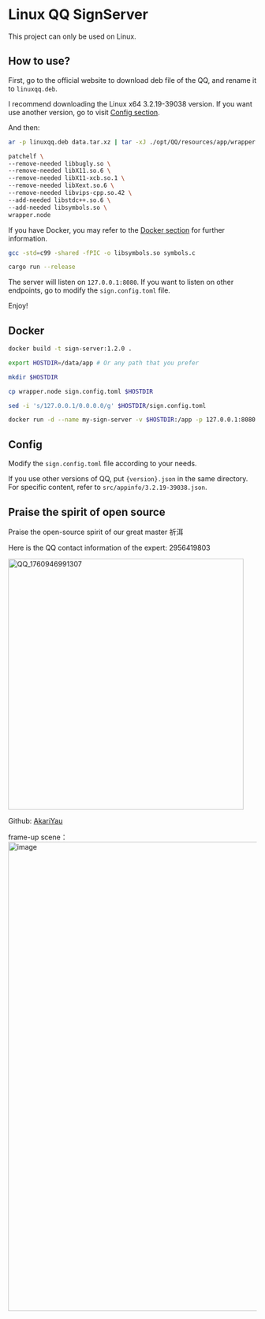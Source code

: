 # Linux QQ SignServer

This project can only be used on Linux.

## How to use?

First, go to the official website to download deb file of the QQ, and rename it to `linuxqq.deb`.

I recommend downloading the Linux x64 3.2.19-39038 version. If you want use another version, go to visit [Config section](#config).

And then:

```sh
ar -p linuxqq.deb data.tar.xz | tar -xJ ./opt/QQ/resources/app/wrapper.node -O > wrapper.node && rm linuxqq.deb

patchelf \
--remove-needed libbugly.so \
--remove-needed libX11.so.6 \
--remove-needed libX11-xcb.so.1 \
--remove-needed libXext.so.6 \
--remove-needed libvips-cpp.so.42 \
--add-needed libstdc++.so.6 \
--add-needed libsymbols.so \
wrapper.node
```

If you have Docker, you may refer to the [Docker section](#docker) for further information.

```sh
gcc -std=c99 -shared -fPIC -o libsymbols.so symbols.c

cargo run --release
```

The server will listen on `127.0.0.1:8080`. If you want to listen on other endpoints, go to modify the `sign.config.toml` file.

Enjoy!

## Docker

```sh
docker build -t sign-server:1.2.0 .

export HOSTDIR=/data/app # Or any path that you prefer

mkdir $HOSTDIR

cp wrapper.node sign.config.toml $HOSTDIR

sed -i 's/127.0.0.1/0.0.0.0/g' $HOSTDIR/sign.config.toml

docker run -d --name my-sign-server -v $HOSTDIR:/app -p 127.0.0.1:8080:8080 sign-server:1.2.0
```

## Config

Modify the `sign.config.toml` file according to your needs.

If you use other versions of QQ, put `{version}.json` in the same directory. For specific content, refer to `src/appinfo/3.2.19-39038.json`.


## Praise the spirit of open source

Praise the open-source spirit of our great master 祈洱

Here is the QQ contact information of the expert: 2956419803

<img width="477" height="509" alt="QQ_1760946991307" src="https://github.com/user-attachments/assets/1f41cc81-0750-4c30-8fbd-2435d55109c7" />

Github: [AkariYau](https://github.com/AkariYau)

frame-up scene：
<img width="2080" height="952" alt="image" src="https://github.com/user-attachments/assets/d380475b-e1a2-496d-bace-7ccd83915349" />

